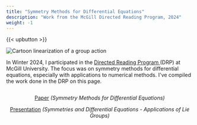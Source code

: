 ```yaml
---
title: "Symmetry Methods for Differential Equations"
description: "Work from the McGill Directed Reading Program, 2024"
weight: -1
---
```


{{< upbutton >}}

<div class="image-wrapper">
<img src="/images/drp-linearization.png" alt="Cartoon linearization of a group action"/>
</div>

In Winter 2024, I participated in the <a href="https://www.math.mcgill.ca/gsams/drp/index.html" target="_blank">Directed Reading Program </a>(DRP) at McGill University. The focus was on symmetry methods for differential equations, especially with applications to numerical methods. I've compiled the work done in the DRP on this page.

<!-- TODO maybe add picture -->
<div style="display:flex; flex-direction:column; text-align: center;">
    <div>
        <p><a href="https://www.math.mcgill.ca/gsams/drp/papers/papers2024/Louis-Meunier.pdf" target="_blank">Paper</a> <em>(Symmetry Methods for Differential Equations)</em></p>
         <p><a href="/images/drp-prez.pdf" target="_blank">Presentation</a> <em>(Symmetries and Differential Equations - Applications of Lie Groups)</em></p>
    </div>
</div>




<!-- <a target="_blank" href="https://gist.github.com/louismeunier/73bca85d475ec6ae2541040b58aeea9d">Source Code<a> -->
